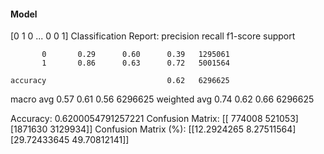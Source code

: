 #### Model
[0 1 0 ... 0 0 1]
Classification Report:
              precision    recall  f1-score   support

           0       0.29      0.60      0.39   1295061
           1       0.86      0.63      0.72   5001564

    accuracy                           0.62   6296625
   macro avg       0.57      0.61      0.56   6296625
weighted avg       0.74      0.62      0.66   6296625

Accuracy: 0.6200054791257221
Confusion Matrix:
[[ 774008  521053]
 [1871630 3129934]]
Confusion Matrix (%):
[[12.2924265   8.27511564]
 [29.72433645 49.70812141]]
